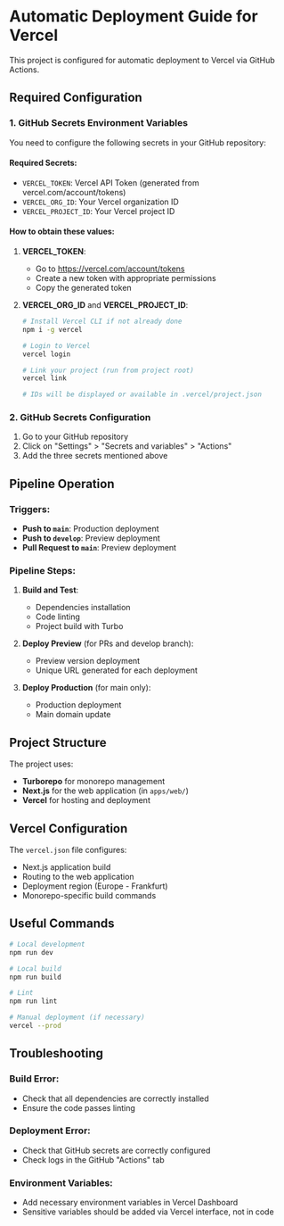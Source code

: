 # Automatic Deployment Guide for Vercel

This project is configured for automatic deployment to Vercel via GitHub Actions.

## Required Configuration

### 1. GitHub Secrets Environment Variables

You need to configure the following secrets in your GitHub repository:

#### Required Secrets:
- `VERCEL_TOKEN`: Vercel API Token (generated from vercel.com/account/tokens)
- `VERCEL_ORG_ID`: Your Vercel organization ID
- `VERCEL_PROJECT_ID`: Your Vercel project ID

#### How to obtain these values:

1. **VERCEL_TOKEN**:
   - Go to https://vercel.com/account/tokens
   - Create a new token with appropriate permissions
   - Copy the generated token

2. **VERCEL_ORG_ID** and **VERCEL_PROJECT_ID**:
   ```bash
   # Install Vercel CLI if not already done
   npm i -g vercel
   
   # Login to Vercel
   vercel login
   
   # Link your project (run from project root)
   vercel link
   
   # IDs will be displayed or available in .vercel/project.json
   ```

### 2. GitHub Secrets Configuration

1. Go to your GitHub repository
2. Click on "Settings" > "Secrets and variables" > "Actions"
3. Add the three secrets mentioned above

## Pipeline Operation

### Triggers:
- **Push to `main`**: Production deployment
- **Push to `develop`**: Preview deployment
- **Pull Request to `main`**: Preview deployment

### Pipeline Steps:

1. **Build and Test**:
   - Dependencies installation
   - Code linting
   - Project build with Turbo

2. **Deploy Preview** (for PRs and develop branch):
   - Preview version deployment
   - Unique URL generated for each deployment

3. **Deploy Production** (for main only):
   - Production deployment
   - Main domain update

## Project Structure

The project uses:
- **Turborepo** for monorepo management
- **Next.js** for the web application (in `apps/web/`)
- **Vercel** for hosting and deployment

## Vercel Configuration

The `vercel.json` file configures:
- Next.js application build
- Routing to the web application
- Deployment region (Europe - Frankfurt)
- Monorepo-specific build commands

## Useful Commands

```bash
# Local development
npm run dev

# Local build
npm run build

# Lint
npm run lint

# Manual deployment (if necessary)
vercel --prod
```

## Troubleshooting

### Build Error:
- Check that all dependencies are correctly installed
- Ensure the code passes linting

### Deployment Error:
- Check that GitHub secrets are correctly configured
- Check logs in the GitHub "Actions" tab

### Environment Variables:
- Add necessary environment variables in Vercel Dashboard
- Sensitive variables should be added via Vercel interface, not in code
